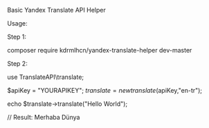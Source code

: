 Basic Yandex Translate API Helper

Usage:

Step 1:

composer require kdrmlhcn/yandex-translate-helper dev-master

Step 2:

use TranslateAPI\translate;

$apiKey = "YOURAPIKEY";
$translate = new translate($apiKey,"en-tr");

echo $translate->translate("Hello World");

// Result: Merhaba Dünya
